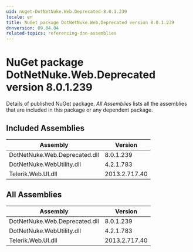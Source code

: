 ```yaml
---
uid: nuget-DotNetNuke.Web.Deprecated-8.0.1.239
locale: en
title: NuGet package DotNetNuke.Web.Deprecated version 8.0.1.239
dnnversion: 09.04.04
related-topics: referencing-dnn-assemblies
---
```


# NuGet package DotNetNuke.Web.Deprecated version 8.0.1.239
Details of published NuGet package.
*All Assemblies* lists all the assemblies that are included in this package or any dependent package.

## Included Assemblies

|Assembly|Version|
|---|---|
|DotNetNuke.Web.Deprecated.dll|8.0.1.239|
|DotNetNuke.WebUtility.dll|4.2.1.783|
|Telerik.Web.UI.dll|2013.2.717.40|

## All Assemblies

|Assembly|Version|
|---|---|
|DotNetNuke.Web.Deprecated.dll|8.0.1.239|
|DotNetNuke.WebUtility.dll|4.2.1.783|
|Telerik.Web.UI.dll|2013.2.717.40|

